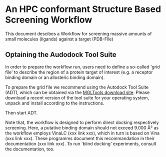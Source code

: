 # An HPC conformant Structure Based Screening Workflow

This document descibes a Workflow for screening massive amounts of small molecules (ligands) against a target (PDB-File)


## Optaining the Audodock Tool Suite

In order to prepare the workflow run, users need to define a so-called 'grid file' to describe the region of a protein target of interest (e.g. a receptor binding domain or an allosteric binding domain). 

To prepare the grid file we recommend using the Autodock Tool Suite (ADT), which can be obtained via the [MGLTools download site](https://ccsb.scripps.edu/mgltools/downloads/). Please download a recent version of the tool suite for your operating system, unpack and install according to the instructions.

Then start ADT. 


Note that, the workflow is designed to perform direct docking respectively screening. Here, a putative binding domain should not exceed 9.000 Å³ as the workflow employs VinaLC (xxx link xxx), which in turn is based on Vina (xxx link xxx). These programms document this recommandation in their documentation (xxx link xxx). To run 'blind docking' experiments, consult the documentation, too.
